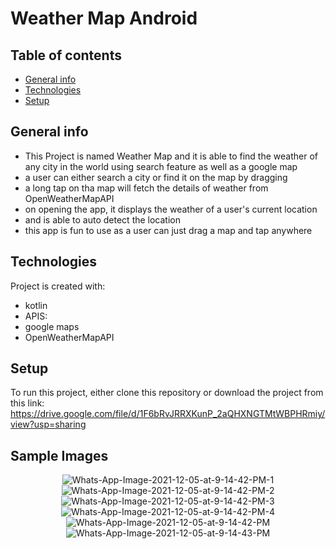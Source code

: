 # Weather Map Android

## Table of contents
* [General info](#general-info)
* [Technologies](#technologies)
* [Setup](#setup)

## General info
* This Project is named Weather Map and it is able to find the weather of any city in the world using search feature as well as a google map
* a user can either search a city or find it on the map by dragging
* a long tap on tha map will fetch the details of weather from OpenWeatherMapAPI
* on opening the app, it displays the weather of a user's current location 
* and is able to auto detect the location
* this app is fun to use as a user can just drag a map and tap anywhere
	
## Technologies
Project is created with:
* kotlin
* APIS:
* google maps
* OpenWeatherMapAPI
	
## Setup
To run this project, either clone this repository or download the project from this link:
https://drive.google.com/file/d/1F6bRvJRRXKunP_2aQHXNGTMtWBPHRmiy/view?usp=sharing

## Sample Images

<p align="center">
	<img src="https://i.ibb.co/tJs7rGc/Whats-App-Image-2021-12-05-at-9-14-42-PM-1.jpg" alt="Whats-App-Image-2021-12-05-at-9-14-42-PM-1" border="0">
	<img src="https://i.ibb.co/X3PvYYL/Whats-App-Image-2021-12-05-at-9-14-42-PM-2.jpg" alt="Whats-App-Image-2021-12-05-at-9-14-42-PM-2" border="0">
	<img src="https://i.ibb.co/XbX6rSs/Whats-App-Image-2021-12-05-at-9-14-42-PM-3.jpg" alt="Whats-App-Image-2021-12-05-at-9-14-42-PM-3" border="0">
	<img src="https://i.ibb.co/ftx9Cpm/Whats-App-Image-2021-12-05-at-9-14-42-PM-4.jpg" alt="Whats-App-Image-2021-12-05-at-9-14-42-PM-4" border="0">
	<img src="https://i.ibb.co/8x0XG8R/Whats-App-Image-2021-12-05-at-9-14-42-PM.jpg" alt="Whats-App-Image-2021-12-05-at-9-14-42-PM" border="0"> 
	<img src="https://i.ibb.co/v4VGM7w/Whats-App-Image-2021-12-05-at-9-14-43-PM.jpg" alt="Whats-App-Image-2021-12-05-at-9-14-43-PM" border="0">
	
</p>
